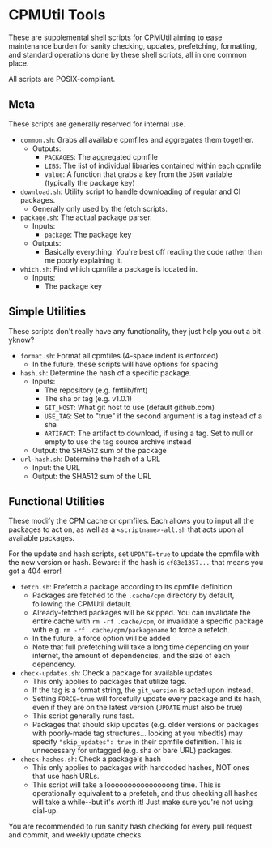 # CPMUtil Tools

These are supplemental shell scripts for CPMUtil aiming to ease maintenance burden for sanity checking, updates, prefetching, formatting, and standard operations done by these shell scripts, all in one common place.

All scripts are POSIX-compliant.

## Meta

These scripts are generally reserved for internal use.

- `common.sh`: Grabs all available cpmfiles and aggregates them together.
    * Outputs:
        - `PACKAGES`: The aggregated cpmfile
        - `LIBS`: The list of individual libraries contained within each cpmfile
        - `value`: A function that grabs a key from the `JSON` variable (typically the package key)
- `download.sh`: Utility script to handle downloading of regular and CI packages.
    * Generally only used by the fetch scripts.
- `package.sh`: The actual package parser.
    * Inputs:
        - `package`: The package key
    * Outputs:
        - Basically everything. You're best off reading the code rather than me poorly explaining it.
- `which.sh`: Find which cpmfile a package is located in.
    * Inputs:
        - The package key

## Simple Utilities

These scripts don't really have any functionality, they just help you out a bit yknow?

- `format.sh`: Format all cpmfiles (4-space indent is enforced)
    * In the future, these scripts will have options for spacing
- `hash.sh`: Determine the hash of a specific package.
    * Inputs:
        - The repository (e.g. fmtlib/fmt)
        - The sha or tag (e.g. v1.0.1)
        - `GIT_HOST`: What git host to use (default github.com)
        - `USE_TAG`: Set to "true" if the second argument is a tag instead of a sha
        - `ARTIFACT`: The artifact to download, if using a tag. Set to null or empty to use the tag source archive instead
    * Output: the SHA512 sum of the package
- `url-hash.sh`: Determine the hash of a URL
    * Input: the URL
    * Output: the SHA512 sum of the URL

## Functional Utilities

These modify the CPM cache or cpmfiles. Each allows you to input all the packages to act on, as well as a `<scriptname>-all.sh` that acts upon all available packages.

For the update and hash scripts, set `UPDATE=true` to update the cpmfile with the new version or hash. Beware: if the hash is `cf83e1357...` that means you got a 404 error!

- `fetch.sh`: Prefetch a package according to its cpmfile definition
    * Packages are fetched to the `.cache/cpm` directory by default, following the CPMUtil default.
    * Already-fetched packages will be skipped. You can invalidate the entire cache with `rm -rf .cache/cpm`, or invalidate a specific package with e.g. `rm -rf .cache/cpm/packagename` to force a refetch.
    * In the future, a force option will be added
    * Note that full prefetching will take a long time depending on your internet, the amount of dependencies, and the size of each dependency.
- `check-updates.sh`: Check a package for available updates
    * This only applies to packages that utilize tags.
    * If the tag is a format string, the `git_version` is acted upon instead.
    * Setting `FORCE=true` will forcefully update every package and its hash, even if they are on the latest version (`UPDATE` must also be true)
    * This script generally runs fast.
    * Packages that should skip updates (e.g. older versions or packages with poorly-made tag structures... looking at you mbedtls) may specify `"skip_updates": true` in their cpmfile definition. This is unnecessary for untagged (e.g. sha or bare URL) packages.
- `check-hashes.sh`: Check a package's hash
    * This only applies to packages with hardcoded hashes, NOT ones that use hash URLs.
    * This script will take a looooooooooooooong time. This is operationally equivalent to a prefetch, and thus checking all hashes will take a while--but it's worth it! Just make sure you're not using dial-up.

You are recommended to run sanity hash checking for every pull request and commit, and weekly update checks.